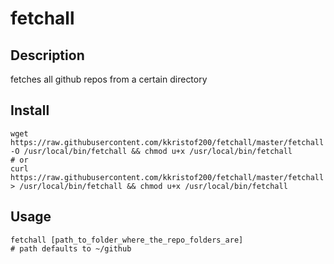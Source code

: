 # fetchall

## Description
fetches all github repos from a certain directory

## Install
~~~~shell
wget https://raw.githubusercontent.com/kkristof200/fetchall/master/fetchall -O /usr/local/bin/fetchall && chmod u+x /usr/local/bin/fetchall
# or
curl https://raw.githubusercontent.com/kkristof200/fetchall/master/fetchall > /usr/local/bin/fetchall && chmod u+x /usr/local/bin/fetchall
~~~~

## Usage
~~~~shell
fetchall [path_to_folder_where_the_repo_folders_are]
# path defaults to ~/github
~~~~
